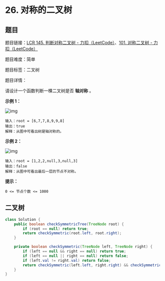 # 26. 对称的二叉树

## 题目

题目链接：[LCR 145. 判断对称二叉树 - 力扣（LeetCode）](https://leetcode.cn/problems/dui-cheng-de-er-cha-shu-lcof/description/)、[101. 对称二叉树 - 力扣（LeetCode）](https://leetcode.cn/problems/symmetric-tree/description/)

题目难度：简单

题目标签：二叉树

题目详情：

请设计一个函数判断一棵二叉树是否 **轴对称** 。

**示例 1：**

![img](https://pic.leetcode.cn/1694689008-JaaRdV-%E8%BD%B4%E5%AF%B9%E7%A7%B0%E4%BA%8C%E5%8F%89%E6%A0%911.png)

```
输入：root = [6,7,7,8,9,9,8]
输出：true
解释：从图中可看出树是轴对称的。
```

**示例 2：**

![img](https://pic.leetcode.cn/1694689054-vENzHe-%E8%BD%B4%E5%AF%B9%E7%A7%B0%E4%BA%8C%E5%8F%89%E6%A0%912.png)

```
输入：root = [1,2,2,null,3,null,3]
输出：false
解释：从图中可看出最后一层的节点不对称。
```

**提示：**

```
0 <= 节点个数 <= 1000
```



## 二叉树

``` java
class Solution {
    public boolean checkSymmetricTree(TreeNode root) {
        if (root == null) return true;
        return checkSymmetric(root.left, root.right);
    }

    private boolean checkSymmetric(TreeNode left, TreeNode right) {
        if (left == null && right == null) return true;
        if (left == null || right == null) return false;
        if (left.val != right.val) return false;
        return checkSymmetric(left.left, right.right) && checkSymmetric(left.right, right.left);
    }
}
```